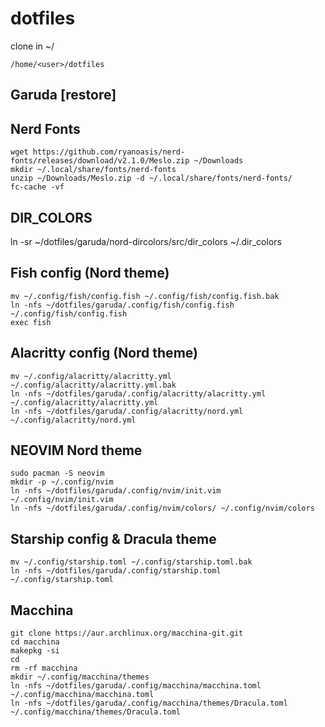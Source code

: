 # dotfiles

clone in ~/
```
/home/<user>/dotfiles
```

## Garuda [restore] 



## Nerd Fonts
```
wget https://github.com/ryanoasis/nerd-fonts/releases/download/v2.1.0/Meslo.zip ~/Downloads
mkdir ~/.local/share/fonts/nerd-fonts
unzip ~/Downloads/Meslo.zip -d ~/.local/share/fonts/nerd-fonts/
fc-cache -vf
```

## DIR_COLORS
ln -sr ~/dotfiles/garuda/nord-dircolors/src/dir_colors ~/.dir_colors


## Fish config (Nord theme)
```
mv ~/.config/fish/config.fish ~/.config/fish/config.fish.bak
ln -nfs ~/dotfiles/garuda/.config/fish/config.fish ~/.config/fish/config.fish
exec fish
```

## Alacritty config (Nord theme)
```
mv ~/.config/alacritty/alacritty.yml ~/.config/alacritty/alacritty.yml.bak
ln -nfs ~/dotfiles/garuda/.config/alacritty/alacritty.yml ~/.config/alacritty/alacritty.yml
ln -nfs ~/dotfiles/garuda/.config/alacritty/nord.yml ~/.config/alacritty/nord.yml
```


## NEOVIM Nord theme
```
sudo pacman -S neovim
mkdir -p ~/.config/nvim
ln -nfs ~/dotfiles/garuda/.config/nvim/init.vim ~/.config/nvim/init.vim
ln -nfs ~/dotfiles/garuda/.config/nvim/colors/ ~/.config/nvim/colors
```










## Starship config & Dracula theme
```
mv ~/.config/starship.toml ~/.config/starship.toml.bak
ln -nfs ~/dotfiles/garuda/.config/starship.toml ~/.config/starship.toml
```

## Macchina
```
git clone https://aur.archlinux.org/macchina-git.git
cd macchina
makepkg -si
cd
rm -rf macchina
mkdir ~/.config/macchina/themes
ln -nfs ~/dotfiles/garuda/.config/macchina/macchina.toml ~/.config/macchina/macchina.toml
ln -nfs ~/dotfiles/garuda/.config/macchina/themes/Dracula.toml ~/.config/macchina/themes/Dracula.toml
```